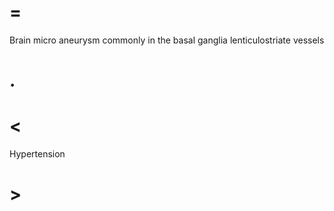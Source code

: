# =

Brain micro aneurysm commonly in the basal ganglia lenticulostriate vessels

# .

# <

Hypertension

# >

